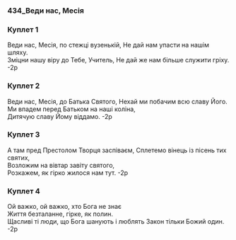 ### 434_Веди нас, Месія
### Куплет 1
Веди нас, Месія, по стежці вузенькій, Не дай нам упасти на нашім шляху. <br/>Зміцни нашу віру до Тебе, Учитель, Не дай же нам більше служити гріху. -2р
### Куплет 2
Веди нас, Месія, до Батька Святого, Нехай ми побачим всю славу Його. <br/>Ми впадем перед Батьком на наші коліна,<br/>Дитячую славу Йому віддамо. -2р
### Куплет 3
А там пред Престолом Творця заспіваєм, Сплетемо вінець із пісень тих святих,<br/>Возложим на вівтар завіту святого,<br/>Розкажем, як гірко жилося нам тут. -2р
### Куплет 4
Ой важко, ой важко, хто Бога не знає<br/>Життя безталанне, гірке, як полин. <br/>Щасливі ті люди, що Бога шанують і люблять Закон тільки Божий один. -2р

